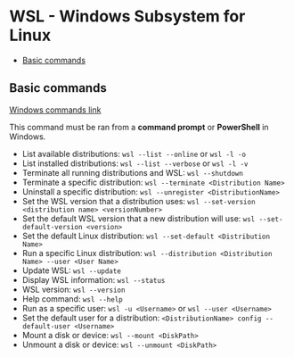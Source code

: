 # WSL - Windows Subsystem for Linux

- [Basic commands](#basic-commands)

## Basic commands

[Windows commands link](https://learn.microsoft.com/en-us/windows/wsl/basic-commands)

This command must be ran from a **command prompt** or **PowerShell** in Windows.

- List available distributions: `wsl --list --online` or `wsl -l -o`
- List installed distributions: `wsl --list --verbose` or `wsl -l -v`
- Terminate all running distributions and WSL: `wsl --shutdown`
- Terminate a specific distribution: `wsl --terminate <Distribution Name>`
- Uninstall a specific distribution: `wsl --unregister <DistributionName>`
- Set the WSL version that a distribution uses: `wsl --set-version <distribution name> <versionNumber>`
- Set the default WSL version that a new distribution will use: `wsl --set-default-version <version>`
- Set the default Linux distribution: `wsl --set-default <Distribution Name>`
- Run a specific Linux distribution: `wsl --distribution <Distribution Name> --user <User Name>`
- Update WSL: `wsl --update`
- Display WSL information: `wsl --status`
- WSL version: `wsl --version`
- Help command: `wsl --help`
- Run as a specific user: `wsl -u <Username>` or `wsl --user <Username>`
- Set the default user for a distribution: `<DistributionName> config --default-user <Username>`
- Mount a disk or device: `wsl --mount <DiskPath>`
- Unmount a disk or device: `wsl --unmount <DiskPath>`
